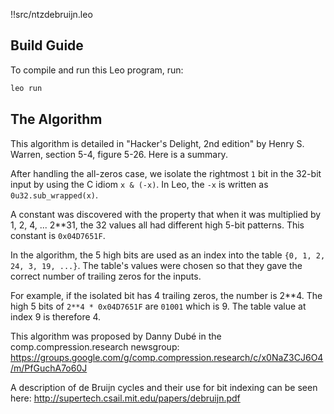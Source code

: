 !!src/ntzdebruijn.leo

## Build Guide

To compile and run this Leo program, run:
```bash
leo run
```

## The Algorithm

This algorithm is detailed in "Hacker's Delight, 2nd edition"
by Henry S. Warren, section 5-4, figure 5-26.  Here is a summary.

After handling the all-zeros case,
we isolate the rightmost `1` bit in the 32-bit input by
using the C idiom `x & (-x)`.  In Leo, the `-x` is
written as `0u32.sub_wrapped(x)`.

A constant was discovered with the property that when it was multiplied
by 1, 2, 4, ... 2**31, the 32 values all had different high 5-bit patterns.
This constant is `0x04D7651F`.

In the algorithm, the 5 high bits are used as an index into the table
`{0, 1, 2, 24, 3, 19, ...}`.  The table's values were chosen so that
they gave the correct number of trailing zeros for the inputs.

For example, if the isolated bit has 4 trailing zeros, the number is 2**4.
The high 5 bits of `2**4 * 0x04D7651F` are `01001` which is 9.  The table
value at index 9 is therefore 4.

This algorithm was proposed by Danny Dubé in the comp.compression.research newsgroup:
https://groups.google.com/g/comp.compression.research/c/x0NaZ3CJ6O4/m/PfGuchA7o60J

A description of de Bruijn cycles and their use for bit indexing can be seen
here:  http://supertech.csail.mit.edu/papers/debruijn.pdf
 